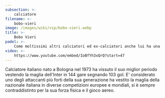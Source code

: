 ```yaml
---
subsection: >-
    calciatore
filename: >-
    bobo-vieri
image: /images/wiki/vip/bobo-vieri.webp
title: >-
    Bobo Vieri
padel: >-
    Come moltissimi altri calciatori ed ex-calciatori anche lui ha una grande passione per il Padel, sviluppatasi a Milano, probabilmente attorno al City Padel o ad altri impianti nel territorio lombardo Presente al Gilette Padel Vip 2019, in cui ha condiviso la pista con Totti, Candelà e Malagò, ha partecipato a diversi eventi solidali e spesso parla di Padel con gli ospiti della sua piattaforma di contenuti digitali "Bobo TV"
video: >-
    https://www.youtube.com/embed/IoBfYh3xQrQ?start=47
---
```

Calciatore italiano nato a Bologna nel 1973 ha vissuto il suo miglior periodo vestendo la maglia dell'Inter in 144 gare segnando 103 gol. E' considerato uno degli attaccanti più forti della sua generazione ha vestito la maglia della nazionale italiana in diverse competizioni europee e mondiali, si è sempre contraddistinto per la sua forza fisica e il gioco aereo.